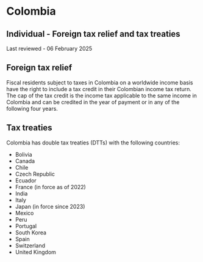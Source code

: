 # Colombia
## Individual - Foreign tax relief and tax treaties
Last reviewed - 06 February 2025
## Foreign tax relief
Fiscal residents subject to taxes in Colombia on a worldwide income basis have the right to include a tax credit in their Colombian income tax return. The cap of the tax credit is the income tax applicable to the same income in Colombia and can be credited in the year of payment or in any of the following four years.
## Tax treaties
Colombia has double tax treaties (DTTs) with the following countries:
  * Bolivia
  * Canada
  * Chile
  * Czech Republic
  * Ecuador
  * France (in force as of 2022)
  * India
  * Italy
  * Japan (in force since 2023)
  * Mexico
  * Peru
  * Portugal
  * South Korea
  * Spain
  * Switzerland
  * United Kingdom


